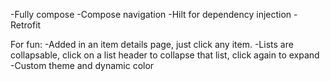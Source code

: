 -Fully compose
-Compose navigation
-Hilt for dependency injection
-Retrofit

For fun:
-Added in an item details page, just click any item.
-Lists are collapsable, click on a list header to collapse that list, click again to expand
-Custom theme and dynamic color
